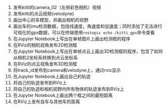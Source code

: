 1. 发布kitti的camera_02（左侧彩色相机）视频  
2. 发布kitti的点云视频(velodyne)  
3. 画出中心的车模型，并画出相机的视野  
4. 画出车的imu检测数据，包括线速度，角速度和加速度；同时添加了无法进行可视化的gps数据，可以在终端使用`rostopic echo /kitti_gps`命令查看  
5. 在Jupyter Notebook上写出在单帧图片上画出检测框的程序  
6. 在RViz的相机视角发布2D检测框  
7. 在Jupyter Notebook上写出在单帧点云上画出3D检测框的程序，包含了如何从相机2坐标系转换到点云坐标系  
8. 在RViz的点云视角发布3D检测框  
9. 将track_id发布到camera和velodyne上，通过rviz显示  
10. 在Jupyter Notebook上画出自己的轨迹  
11. 将自己的轨迹发布到RViz上  
12. 将自己的轨迹和相机视野内所有物体的轨迹发布到RViz上  
13. 在Jupyter Notebook上画出两个框之间的最短距离  
14. 在RViz上发布自车与其他车的距离  
